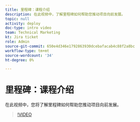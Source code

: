 ```yaml
---
title: 里程碑：课程介绍
description: 在此视频中，了解里程碑如何帮助您推动项目向前发展。
topic: null
activity: deploy
doc-type: intro video
team: Technical Marketing
kt: Jira ticket
role: Admin
source-git-commit: 650e4d346e1792863930dcebafacab4c88f2a8bc
workflow-type: tm+mt
source-wordcount: '34'
ht-degree: 0%

---
```


# 里程碑：课程介绍

在此视频中，您将了解里程碑如何帮助您推动项目向前发展。

>[!VIDEO](https://video.tv.adobe.com/v/335203/?quality=12&learn=on)
